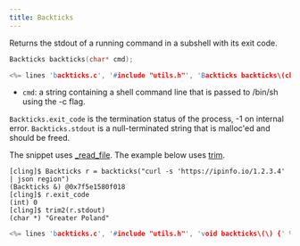 ```yaml
---
title: Backticks
---
```


Returns the stdout of a running command in a subshell with its exit code.

```c
Backticks backticks(char* cmd);

<%= lines 'backticks.c', '#include "utils.h"', 'Backticks backticks\(char\* cmd\) {' %>
```

* `cmd`: a string containing a shell command line that is passed to
  /bin/sh using the -c flag.

`Backticks.exit_code` is the termination status of the process, -1 on
internal error. `Backticks.stdout` is a null-terminated string that is
malloc'ed and should be freed.

The snippet uses [_read_file](#read_file). The example below uses
[trim](#trim).

~~~
[cling]$ Backticks r = backticks("curl -s 'https://ipinfo.io/1.2.3.4' | json region")
(Backticks &) @0x7f5e1580f018
[cling]$ r.exit_code
(int) 0
[cling]$ trim2(r.stdout)
(char *) "Greater Poland"
~~~

```c
<%= lines 'backticks.c', '#include "utils.h"', 'void backticks\(\) {' %>
```
